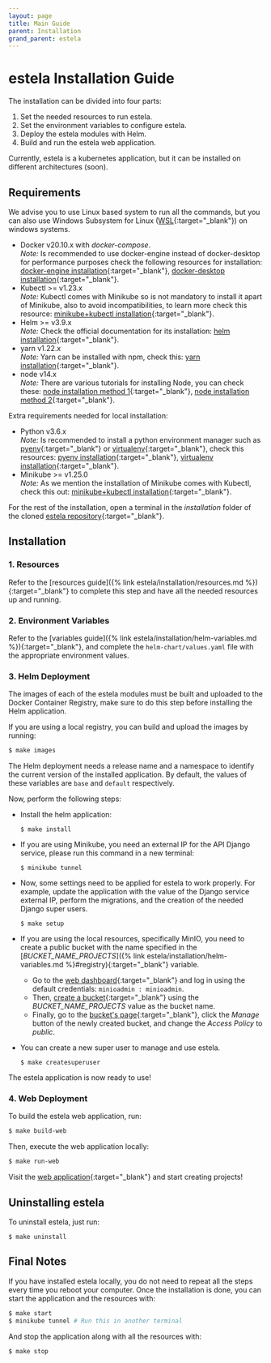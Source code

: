 ```yaml
---
layout: page
title: Main Guide
parent: Installation
grand_parent: estela
---
```


# estela Installation Guide

The installation can be divided into four parts:

1. Set the needed resources to run estela.
2. Set the environment variables to configure estela.
3. Deploy the estela modules with Helm.
4. Build and run the estela web application.

Currently, estela is a kubernetes application, but it can be installed on different 
architectures (soon).

## Requirements

We advise you to use Linux based system to run all the commands, but you can also use Windows Subsystem for Linux ([WSL](https://learn.microsoft.com/en-us/windows/wsl/install){:target="_blank"}) on windows systems.
- Docker v20.10.x with *docker-compose*.  
*Note:* Is recommended to use docker-engine instead of docker-desktop for performance purposes check the following resources for installation: [docker-engine installation](https://docs.docker.com/engine/install/){:target="_blank"}, [docker-desktop installation](https://docs.docker.com/desktop/){:target="_blank"}.
- Kubectl >= v1.23.x  
*Note:* Kubectl comes with Minikube so is not mandatory to install it apart of Minikube, also to avoid incompatibilities, to learn more check this resource: [minikube+kubectl installation](https://minikube.sigs.k8s.io/docs/start/){:target="_blank"}.
- Helm >= v3.9.x  
*Note:* Check the official documentation for its installation: [helm installation](https://helm.sh/docs/intro/install/){:target="_blank"}.
- yarn v1.22.x  
*Note:* Yarn can be installed with npm, check this: [yarn installation](https://classic.yarnpkg.com/lang/en/docs/install/#debian-stable){:target="_blank"}.
- node v14.x  
*Note:* There are various tutorials for installing Node, you can check these: [node installation method 1](https://nodejs.org/en/blog/release/v14.17.3/){:target="_blank"}, [node installation method 2](https://computingforgeeks.com/install-node-js-14-on-ubuntu-debian-linux/){:target="_blank"}.

Extra requirements needed for local installation:

- Python v3.6.x  
*Note:* Is recommended to install a python environment manager such as [pyenv](https://github.com/pyenv/pyenv){:target="_blank"} or [virtualenv](https://virtualenv.pypa.io/en/latest/){:target="_blank"}, check this resources: [pyenv installation](https://github.com/pyenv/pyenv#automatic-installer){:target="_blank"}, [virtualenv installation](https://virtualenv.pypa.io/en/latest/installation.html){:target="_blank"}.
- Minikube >= v1.25.0  
*Note:* As we mention the installation of Minikube comes with Kubectl, check this out: [minikube+kubectl installation](https://minikube.sigs.k8s.io/docs/start/){:target="_blank"}.

For the rest of the installation, open a terminal in the _installation_ folder
of the cloned [estela repository](https://github.com/bitmakerla/estela){:target="_blank"}.

## Installation

### 1. Resources

Refer to the 
[resources guide]({% link estela/installation/resources.md %}){:target="_blank"}
to complete this step and have all the needed resources up and running.

### 2. Environment Variables

Refer to the
[variables guide]({% link estela/installation/helm-variables.md %}){:target="_blank"},
and complete the `helm-chart/values.yaml` file with the appropriate environment values.

### 3. Helm Deployment

The images of each of the estela modules must be built and uploaded to the Docker
Container Registry, make sure to do this step before installing the Helm application.

If you are using a local registry, you can build and upload the images by running:

```bash
$ make images
```

The Helm deployment needs a release name and a namespace to identify the current version
of the installed application. By default, the values of these variables are `base` and 
`default` respectively.

Now, perform the following steps:

* Install the helm application:

   ```
   $ make install
   ```

* If you are using Minikube, you need an external IP for the API Django service, please 
  run this command in a new terminal:

  ```
  $ minikube tunnel
  ```

* Now, some settings need to be applied for estela to work properly. For example,
  update the application with the value of the Django service external IP, perform the 
  migrations, and the creation of the needed Django super users.

  ```
  $ make setup
  ```

* If you are using the local resources, specifically MinIO, you need to create a 
  public bucket with the name specified in the 
  [_BUCKET\_NAME\_PROJECTS_]({% link estela/installation/helm-variables.md %}#registry){:target="_blank"}
  variable.
  * Go to the [web dashboard](http://localhost:9001){:target="_blank"} and log in using 
    the default credentials: `minioadmin : minioadmin`.
  * Then, [create a bucket](http://localhost:9001/buckets/add-bucket){:target="_blank"} 
	using the _BUCKET\_NAME\_PROJECTS_ value as the bucket name.
  * Finally, go to the [bucket's page](http://localhost:9001/buckets){:target="_blank"}, 
	click the _Manage_ button of the newly created bucket, and change the _Access Policy_
	to _public_.

* You can create a new super user to manage and use estela.

  ```
  $ make createsuperuser
  ```

The estela application is now ready to use!

### 4. Web Deployment

To build the estela web application, run:

```bash
$ make build-web
```

Then, execute the web application locally:

```bash
$ make run-web
```

Visit the [web application](http://localhost:3000/login){:target="_blank"} and start
creating projects!

## Uninstalling estela

To uninstall estela, just run:

```
$ make uninstall
```

## Final Notes

If you have installed estela locally, you do not need to repeat all the steps every time 
you reboot your computer. Once the installation is done, you can start the application 
and the resources with:

```bash
$ make start
$ minikube tunnel # Run this in another terminal
```

And stop the application along with all the resources with:

```bash
$ make stop
```

